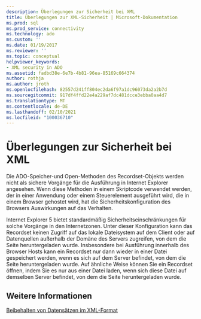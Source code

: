 ```yaml
---
description: Überlegungen zur Sicherheit bei XML
title: Überlegungen zur XML-Sicherheit | Microsoft-Dokumentation
ms.prod: sql
ms.prod_service: connectivity
ms.technology: ado
ms.custom: ''
ms.date: 01/19/2017
ms.reviewer: ''
ms.topic: conceptual
helpviewer_keywords:
- XML security in ADO
ms.assetid: fadbd38e-6e7b-4b81-96ea-85169c664374
author: rothja
ms.author: jroth
ms.openlocfilehash: 82557d241ff804ec2da6f97a1dc96073da2a2b7d
ms.sourcegitcommit: 917df4ffd22e4a229af7dc481dcce3ebba0aa4d7
ms.translationtype: MT
ms.contentlocale: de-DE
ms.lasthandoff: 02/10/2021
ms.locfileid: "100036710"
---
```

# <a name="xml-security-considerations"></a>Überlegungen zur Sicherheit bei XML
Die ADO-Speicher-und Open-Methoden des Recordset-Objekts werden nicht als sichere Vorgänge für die Ausführung in Internet Explorer angesehen. Wenn diese Methoden in einem Skriptcode verwendet werden, der in einer Anwendung oder einem Steuerelement ausgeführt wird, die in einem Browser gehostet wird, hat die Sicherheitskonfiguration des Browsers Auswirkungen auf das Verhalten.  
  
 Internet Explorer 5 bietet standardmäßig Sicherheitseinschränkungen für solche Vorgänge in den Internetzonen. Unter dieser Konfiguration kann das Recordset keinen Zugriff auf das lokale Dateisystem auf dem Client oder auf Datenquellen außerhalb der Domäne des Servers zugreifen, von dem die Seite heruntergeladen wurde. Insbesondere bei Ausführung innerhalb des Browser Hosts kann ein Recordset nur dann wieder in einer Datei gespeichert werden, wenn es sich auf dem Server befindet, von dem die Seite heruntergeladen wurde. Auf ähnliche Weise können Sie ein Recordset öffnen, indem Sie es nur aus einer Datei laden, wenn sich diese Datei auf demselben Server befindet, von dem die Seite heruntergeladen wurde.  
  
## <a name="see-also"></a>Weitere Informationen  
 [Beibehalten von Datensätzen im XML-Format](./persisting-records-in-xml-format.md)